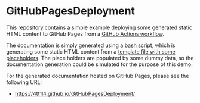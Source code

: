 # GitHubPagesDeployment

This repository contains a simple example deploying some generated static HTML content to GitHub Pages from a [GitHub Actions workflow](https://github.com/4TT1L4/GitHubPagesDeployment/blob/main/.github/workflows/deploy.yml).

The documentation is simply generated using a [bash script](https://github.com/4TT1L4/GitHubPagesDeployment/blob/main/generate-docs.sh), which is generating some static HTML content from a [template file with some placeholders](https://github.com/4TT1L4/GitHubPagesDeployment/blob/main/template.html). The place holders are populated by some dummy data, so the documentation generation could be simulated for the purpose of this demo.

For the generated documentation hosted on GitHub Pages, please see the following URL:
 - https://4tt1l4.github.io/GitHubPagesDeployment/
